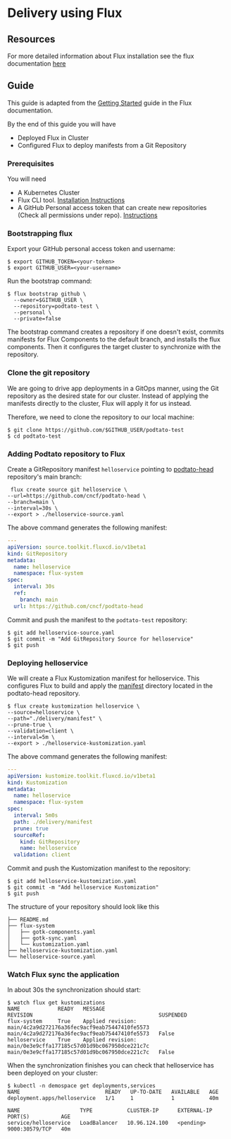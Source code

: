 # Delivery using Flux

## Resources

For more detailed information about Flux installation see the flux documentation [here][1]

## Guide

This guide is adapted from the [Getting Started][6] guide in the Flux documentation.

By the end of this guide you will have
- Deployed Flux in Cluster
- Configured Flux to deploy manifests from a Git Repository

### Prerequisites

You will need
- A Kubernetes Cluster
- Flux CLI tool. [Installation Instructions][2]
- A GitHub Personal access token that can create new repositories (Check all permissions under repo). [Instructions][3]

### Bootstrapping flux

Export your GitHub personal access token and username:

```
$ export GITHUB_TOKEN=<your-token>
$ export GITHUB_USER=<your-username>
```

Run the bootstrap command:

```
$ flux bootstrap github \
  --owner=$GITHUB_USER \
  --repository=podtato-test \
  --personal \
  --private=false
```

The bootstrap command creates a repository if one doesn't exist, commits manifests for Flux Components to the default branch, and installs the flux components. Then it configures the target cluster to synchronize with the repository.

### Clone the git repository

We are going to drive app deployments in a GitOps manner, using the Git repository as the desired state for our cluster. Instead of applying the manifests directly to the cluster, Flux will apply it for us instead.

Therefore, we need to clone the repository to our local machine:

```
$ git clone https://github.com/$GITHUB_USER/podtato-test
$ cd podtato-test
```

### Adding Podtato repository to Flux

Create a GitRepository manifest `helloservice` pointing to [podtato-head][4] repository's main branch:

```
 flux create source git helloservice \
--url=https://github.com/cncf/podtato-head \
--branch=main \
--interval=30s \
--export > ./helloservice-source.yaml
```

The above command generates the following manifest:

```yaml
---
apiVersion: source.toolkit.fluxcd.io/v1beta1
kind: GitRepository
metadata:
  name: helloservice
  namespace: flux-system
spec:
  interval: 30s
  ref:
    branch: main
  url: https://github.com/cncf/podtato-head
```

Commit and push the manifest to the `podtato-test` repository:

```
$ git add helloservice-source.yaml 
$ git commit -m "Add GitRepository Source for helloservice"
$ git push
```

### Deploying helloservice

We will create a Flux Kustomization manifest for helloservice. This configures Flux to build and apply the [manifest][5] directory located in the podtato-head repository.
```
$ flux create kustomization helloservice \
--source=helloservice \
--path="./delivery/manifest" \
--prune-true \
--validation=client \
--interval=5m \
--export > ./helloservice-kustomization.yaml
```

The above command generates the following manifest:

```yaml
---
apiVersion: kustomize.toolkit.fluxcd.io/v1beta1
kind: Kustomization
metadata:
  name: helloservice
  namespace: flux-system
spec:
  interval: 5m0s
  path: ./delivery/manifest
  prune: true
  sourceRef:
    kind: GitRepository
    name: helloservice
  validation: client
```

Commit and push the Kustomization manifest to the repository:

```
$ git add helloservice-kustomization.yaml 
$ git commit -m "Add helloservice Kustomization"
$ git push
```

The structure of your repository should look like this

```
├── README.md
├── flux-system
│   ├── gotk-components.yaml
│   ├── gotk-sync.yaml
│   └── kustomization.yaml
├── helloservice-kustomization.yaml
└── helloservice-source.yaml
```

### Watch Flux sync the application

In about 30s the synchronization should start:

```
$ watch flux get kustomizations
NAME            READY   MESSAGE                                                         REVISION                                        SUSPENDED 
flux-system     True    Applied revision: main/4c2a9d272176a36fec9acf9eab75447410fe5573 main/4c2a9d272176a36fec9acf9eab75447410fe5573   False    
helloservice    True    Applied revision: main/0e3e9cffa177185c57d01d9bc067950dce221c7c main/0e3e9cffa177185c57d01d9bc067950dce221c7c   False    
```

When the synchronization finishes you can check that helloservice has been deployed on your cluster:

```
$ kubectl -n demospace get deployments,services 
NAME                           READY   UP-TO-DATE   AVAILABLE   AGE
deployment.apps/helloservice   1/1     1            1           40m

NAME                   TYPE           CLUSTER-IP      EXTERNAL-IP   PORT(S)          AGE
service/helloservice   LoadBalancer   10.96.124.100   <pending>     9000:30579/TCP   40m
```

[1]: https://toolkit.fluxcd.io/guides/installation/
[2]: https://toolkit.fluxcd.io/guides/installation/#install-the-flux-cli
[3]: https://docs.github.com/en/github/authenticating-to-github/creating-a-personal-access-token
[4]: https://github.com/cncf/podtato-head
[5]: https://github.com/cncf/podtato-head/tree/main/delivery/manifest
[6]: https://toolkit.fluxcd.io/get-started/